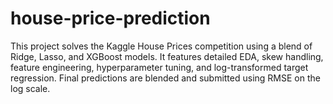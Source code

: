 # house-price-prediction
This project solves the Kaggle House Prices competition using a blend of Ridge, Lasso, and XGBoost models. It features detailed EDA, skew handling, feature engineering, hyperparameter tuning, and log-transformed target regression. Final predictions are blended and submitted using RMSE on the log scale.
